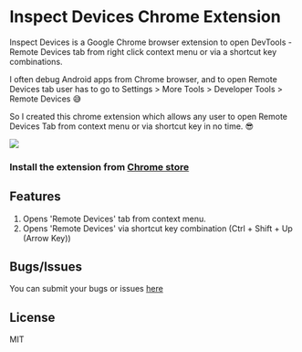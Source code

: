 # Inspect Devices Chrome Extension
Inspect Devices is a Google Chrome browser extension to open DevTools - Remote Devices tab from right click context menu or via a shortcut key combinations.

I often debug Android apps from Chrome browser, and to open Remote Devices tab user has to go to Settings > More Tools > Developer Tools > Remote Devices :sweat_smile:

So I created this chrome extension which allows any user to open Remote Devices Tab from context menu or via shortcut key in no time. :sunglasses:

![](https://lh3.googleusercontent.com/NH-nJlILlrcbSa7kJwIiK9tWUpUreCSV9p4MG03-CZjyVSmxTf36XP3Fs817E26xXQ-eLvQ_=w640-h400-e365)
### Install the extension from [Chrome store][chrome-store]

## Features
 1. Opens 'Remote Devices' tab from context menu.
 2. Opens 'Remote Devices' via shortcut key combination (Ctrl + Shift + Up (Arrow Key))

## Bugs/Issues
You can submit your bugs or issues [here][github-issues]

## License
MIT

 [chrome-store]: https://chrome.google.com/webstore/detail/inspect-devices/gekjjfijolflhgbhjggpflnklibhkmjh
 [github-issues]: https://github.com/aniketkudale/inspect-devices/issues
